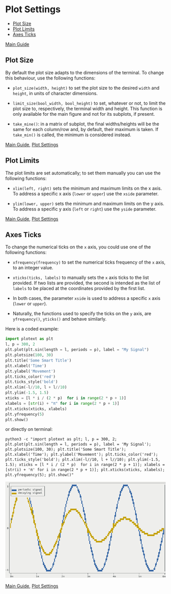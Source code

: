 # Plot Settings

- [Plot Size](https://github.com/piccolomo/plotext/blob/master/readme/settings.md#plot-size)
- [Plot Limits](https://github.com/piccolomo/plotext/blob/master/readme/settings.md#plot-limits)
- [Axes Ticks](https://github.com/piccolomo/plotext/blob/master/readme/settings.md#axes-ticks)

[Main Guide](https://github.com/piccolomo/plotext#guide)


## Plot Size

By default the plot size adapts to the dimensions of the terminal. To change this behaviour, use the following functions:

 - `plot_size(width, height)` to set the plot size to the desired `width` and `height`, in units of character dimensions.

 - `limit_size(bool_width, bool_height)` to set, whatever or not, to limit the plot size to, respectively, the terminal width and height. This function is only available for the main figure and not for its subplots, if present.

 - `take_mine()`: in a matrix of subplot, the final widths/heights will be the same for each column/row and, by default, their maximum is taken. If `take_min()` is called, the minimum is considered instead.

[Main Guide](https://github.com/piccolomo/plotext#guide), [Plot Settings](https://github.com/piccolomo/plotext/blob/master/readme/settings.md#plot-aspect)


## Plot Limits

The plot limits are set automatically; to set them manually you can use the following functions:

 - `xlim(left, right)` sets the minimum and maximum limits on the x axis. To address a specific x axis (`lower` or `upper`) use the `xside` parameter. 

 - `ylim(lower, upper)` sets the minimum and maximum limits on the y axis. To address a specific y axis (`left` or `right`) use the `yside` parameter.


[Main Guide](https://github.com/piccolomo/plotext#guide), [Plot Settings](https://github.com/piccolomo/plotext/blob/master/readme/settings.md)


## Axes Ticks

To change the numerical ticks on the `x` axis, you could use one of the following functions:

- `xfrequency(frequency)` to set the numerical ticks frequency of the `x` axis, to an integer value.

- `xticks(ticks, labels)` to manually sets the `x` axis ticks to the list provided. If two lists are provided, the second is intended as the list of `labels` to be placed at the coordinates provided by the first list.

- In both cases, the parameter `xside` is used to address a specific `x` axis (`lower` or `upper`).

- Naturally, the functions used to specify the ticks on the `y` axis, are `yfrequency()`, `yticks()` and behave similarly.

Here is a coded example:
```python
import plotext as plt
l, p = 300, 2
plt.plot(plt.sin(length = l, periods = p), label = "My Signal")
plt.plotsize(100, 30)
plt.title('Some Smart Title')
plt.xlabel('Time')
plt.ylabel('Movement')
plt.ticks_color('red')
plt.ticks_style('bold')
plt.xlim(-l//10, l + l//10)
plt.ylim(-1.5, 1.5)
xticks = [l * i / (2 * p)  for i in range(2 * p + 1)]
xlabels = [str(i) + "π" for i in range(2 * p + 1)]
plt.xticks(xticks, xlabels)
plt.yfrequency(5)
plt.show()
```
or directly on terminal:
```console
python3 -c "import plotext as plt; l, p = 300, 2; plt.plot(plt.sin(length = l, periods = p), label = 'My Signal'); plt.plotsize(100, 30); plt.title('Some Smart Title'); plt.xlabel('Time'); plt.ylabel('Movement'); plt.ticks_color('red'); plt.ticks_style('bold'); plt.xlim(-l//10, l + l//10); plt.ylim(-1.5, 1.5); xticks = [l * i / (2 * p)  for i in range(2 * p + 1)]; xlabels = [str(i) + 'π' for i in range(2 * p + 1)]; plt.xticks(xticks, xlabels); plt.yfrequency(5); plt.show()"
```
![ticks](https://raw.githubusercontent.com/piccolomo/plotext/master/images/ticks.png)

[Main Guide](https://github.com/piccolomo/plotext#guide), [Plot Settings](https://github.com/piccolomo/plotext/blob/master/readme/settings.md)